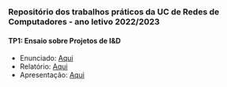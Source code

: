 ### Repositório dos trabalhos práticos da UC de Redes de Computadores - ano letivo 2022/2023

#### TP1: Ensaio sobre Projetos de I&D 
* Enunciado: [Aqui](https://github.com/simaocunha71/PF_Haskell)
* Relatório: [Aqui](https://github.com/simaocunha71/PF_Haskell)
* Apresentação: [Aqui](https://github.com/simaocunha71/PF_Haskell)
